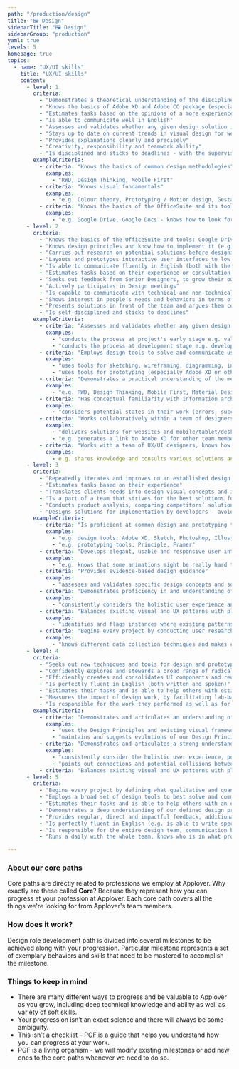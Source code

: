 ```yaml
---
path: "/production/design"
title: "🖼️ Design"
sidebarTitle: "🖼️ Design"
sidebarGroup: "production"
yaml: true
levels: 5
homepage: true
topics:
  - name: "UX/UI skills"
    title: "UX/UI skills"
    content:
      - level: 1
        criteria:
          - "Demonstrates a theoretical understanding of the disciplines of graphic design and interaction design"
          - "Knows the basics of Adobe XD and Adobe CC package (especially Photoshop and Illustrator)"
          - "Estimates tasks based on the opinions of a more experienced designer"
          - "Is able to communicate well in English"
          - "Assesses and validates whether any given design solution is likely to achieve business goals, against accepted best practice standards"
          - "Stays up to date on current trends in visual design for web, mobile, and desktop"
          - "Provides explanations clearly and precisely"
          - "Creativity, responsibility and teamwork ability"
          - "Is disciplined and sticks to deadlines - with the supervision of more experienced designers"
        exampleCriteria:
          - criteria: "Knows the basics of common design methodologies"
            examples:
              - "RWD, Design Thinking, Mobile First"
          - criteria: "Knows visual fundamentals"
            examples:
              - "e.g. Colour theory, Prototyping / Motion design, Gestalt principles"
          - criteria: "Knows the basics of the OfficeSuite and its tools"
            examples:
              - "e.g. Google Drive, Google Docs - knows how to look for documents in gDrive and edit them"
      - level: 2
        criteria:
          - "Knows the basics of the OfficeSuite and tools: Google Drive, Google Docs (can edit, add files/documents)"
          - "Knows design principles and know how to implement it (e.g. symmetry, hierarchy, Laws of UX)"
          - "Carries out research on potential solutions before designing or at an early stage of design with support and guidance from colleagues"
          - "Layouts and prototypes interactive user interfaces to low and high fidelity, sometimes with support and guidance from colleagues (e.g. knows grid systems, layout)"
          - "Is able to communicate fluently in English (both with the team and clients)"
          - "Estimates tasks based on their experience or consultation with another designer"
          - "Seeks out feedback from Senior Designers, to grow their own skills and design toolkit (e.g. verbal feedback, Slack, maybe Jira/Trello)"
          - "Actively participates in Design meetings"
          - "Is capable to communicate with technical and non-technical team members"
          - "Shows interest in people’s needs and behaviors in terms of delivering good user experiences"
          - "Presents solutions in front of the team and argues them convincingly"
          - "Is self-disciplined and sticks to deadlines"
        exampleCriteria:
          - criteria: "Assesses and validates whether any given design solution is likely to satisfy common or archetypal user, customer or audience behaviors"
            examples:
              - "conducts the process at project's early stage e.g. validates client's ideas and expectations regarding functionality, appearance and operation during workshops"
              - "conducts the process at development stage e.g. developer suggests specific functionalities that do not quite correspond to the typical user experience, while designer is able to capture this and propose other, more user-friendly solutions"
          - criteria: "Employs design tools to solve and communicate user flows, interaction, and motion"
            examples:
              - "uses tools for sketching, wireframing, diagramming, interface design tools (especially Adobe XD and Sketch / Photoshop / Illustrator)"
              - "uses tools for prototyping (especially Adobe XD or other tools)"
          - criteria: "Demonstrates a practical understanding of the merits of divergent thinking, prevalent in common design methodologies"
            examples:
              - "e.g. RWD, Design Thinking, Mobile First, Material Design, Human Interface Guidelines"
          - criteria: "Has conceptual familiarity with information architecture, multi-step and cross-platform guidelines"
            examples:
              - "considers potential states in their work (errors, successes, dead-ends)"
          - criteria: "Works collaboratively within a team of designers and developers to deliver attractive user interfaces across a range of client devices"
            examples:
              - "delivers solutions for websites and mobile/tablet/desktop apps"
              - "e.g. generates a link to Adobe XD for other team members and clients, uploads Adobe XD file in Avocode to share all assets with dev team"
          - criteria: "Works with a team of UX/UI designers, knows how cooperation between design works"
            examples:
              - e.g. shares knowledge and consults various solutions and is willing to give advice to others"
      - level: 3
        criteria:
          - "Repeatedly iterates and improves on an established design solution, based on evidence and sound rationale"
          - "Estimates tasks based on their experience"
          - "Translates clients needs into design visual concepts and ideas"
          - "Is a part of a team that strives for the best solutions for each client and the respective project itself"
          - "Conducts product analysis, comparing competitors’ solutions during the first workshop with the client"
          - "Designs solutions for implementation by developers - avoids hard to implement solutions which take too much time"
        exampleCriteria:
          - criteria: "Is proficient at common design and prototyping tools"
            examples:
              - "e.g. design tools: Adobe XD, Sketch, Photoshop, Illustrator"
              - "e.g. prototyping tools: Principle, Framer"
          - criteria: "Develops elegant, usable and responsive user interfaces with respect to given technology constraints"
            examples:
              - "e.g. knows that some animations might be really hard to implement and looks for easier solutions"
          - criteria: "Provides evidence-based design guidance"
            examples:
              - "assesses and validates specific design concepts and solutions with end-users, peers and client stakeholders"
          - criteria: "Demonstrates proficiency in and understanding of information architecture, multi-step and cross-platform guidelines"
            examples:
              - "consistently considers the holistic user experience and potential states in their work (errors, successes, dead-ends)"
          - criteria: "Balances existing visual and UX patterns with platform-specific patterns to ensure a consistent, intuitive experience"
            examples:
              - "identifies and flags instances where existing patterns break down in their own work and diverges responsibly"
          - criteria: "Begins every project by conducting user research and data science to define what qualitative and quantitative data will be important in their work"
            examples:
              - "knows different data collection techniques and makes changes to the product based on data analysis"
      - level: 4
        criteria:
          - "Seeks out new techniques and tools for design and prototyping"
          - "Confidently explores and stewards a broad range of radically different ideas and potential design solutions with clients and colleagues"
          - "Efficiently creates and consolidates UI components and reusable interaction patterns to form coherent design systems, libraries or guidelines"
          - "Is perfectly fluent in English (both written and spoken)"
          - "Estimates their tasks and is able to help others with estimation"
          - "Measures the impact of design work, by facilitating lab-based & remote usability testing that produces a high standard of research findings and design recommendations"
          - "Is responsible for the work they performed as well as for the work of others (if there are elements in other people's work that are worth improving, communicates it and tries to help)"
        exampleCriteria:
          - criteria: "Demonstrates and articulates an understanding of layout, typography and visual hierarchy"
            examples:
              - "uses the Design Principles and existing visual frameworks creatively to produce designs and, where appropriate, new styles and patterns"
              - "maintains and suggests evolutions of our Design Principles and existing style guides with a holistic consideration for their platform's future"
          - criteria: "Demonstrates and articulates a strong understanding of information architecture, multi-step and cross-platform flows"
            examples:
              - "consistently consider the holistic user experience, potential states (errors, successes, dead-ends) and product overlaps in their own and others' work"
              - "points out connections and potential collisions between different products, features, and platforms"
          - criteria: "Balances existing visual and UX patterns with platform-specific patterns to ensure a consistent, intuitive experience. Identifies and flags instances where existing patterns break down in their own work, as well as work, is done by other designers on that platform. When diverging from established patterns, identifies, documents and socializes new patterns amongst the design team"
      - level: 5
        criteria:
          - "Begins every project by defining what qualitative and quantitative data will be important in his work.  Conducts user research and data science (analyze the findings and validate potential product changes). Socializes his learnings with the rest of product development in a thoughtful, articulate way in order to enhance everyone's understanding of our products and users"
          - "Employs a broad set of design tools to best solve and communicate user flows, interaction, and motion, and knows which tool to use depending on the scope and phase of the project. These tools include sketching, diagramming, interface design tools (Adobe XD, Sketch, Photoshop, Illustrator) and prototyping tools (Adobe XD and other tools). Additionally, seeks out new techniques and tools, tries them out and makes recommendations to the Design team"
          - "Estimates their tasks and is able to help others with an estimation based on his knowledge, experience and previous work on projects"
          - "Demonstrates a deep understanding of our defined design process by showing good judgment and flexibility in applying that process to their work, moving fluidly between each stage as needed. Uses the design process to contextualize their work and the type of feedback they need in a given moment"
          - "Provides regular, direct and impactful feedback, additionally engaging individual designers in adjacent product teams to help them grow their skills and design toolkit. Is generous with their time and knowledge. Looks out for and offers potential opportunities to other designers"
          - "Is perfectly fluent in English (e.g. is able to write specifications, conduct workshops with the client and communicate with other team members)"
          - "Is responsible for the entire design team, communication between the team and also knows how to manage it and is able to help in critical situations"
          - "Runs a daily with the whole team, knows who is in what project and what he does, communicates with other members of the company and is a kind of lead, mentor"

---
```

### About our core paths
Core paths are directly related to professions we employ at Applover. Why exactly are these called **Core**? Because they represent how you can progress at your profession at Applover. Each core path covers all the things we're looking for from Applover's team members.

### How does it work?
Design role development path is divided into several milestones to be achieved along with your progression. Particular milestone represents a set of exemplary behaviors and skills that need to be mastered to accomplish the milestone.

### Things to keep in mind
- There are many different ways to progress and be valuable to Applover as you grow, including deep technical knowledge and ability as well as variety of soft skills.
- Your progression isn’t an exact science and there will always be some ambiguity.
- This isn’t a checklist – PGF is a guide that helps you understand how you can progress at your work.
- PGF is a living organism - we will modify existing milestones or add new ones to the core paths whenever we need to do so.
